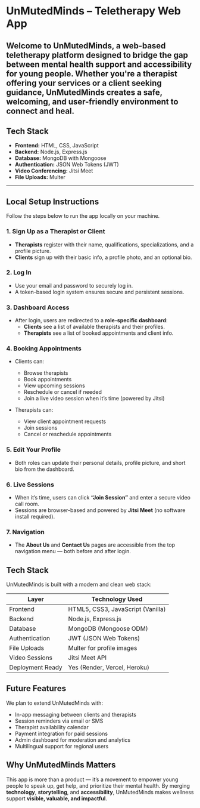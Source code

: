 #  UnMutedMinds – Teletherapy Web App

Welcome to UnMutedMinds, a web-based teletherapy platform designed to bridge the gap between mental health support and accessibility for young people. Whether you're a therapist offering your services or a client seeking guidance, UnMutedMinds creates a safe, welcoming, and user-friendly environment to connect and heal.
---

## Tech Stack

- **Frontend:** HTML, CSS, JavaScript
- **Backend:** Node.js, Express.js
- **Database:** MongoDB with Mongoose
- **Authentication:** JSON Web Tokens (JWT)
- **Video Conferencing:** Jitsi Meet
- **File Uploads:** Multer

---

##  Local Setup Instructions

Follow the steps below to run the app locally on your machine.

###  1. Sign Up as a Therapist or Client
- **Therapists** register with their name, qualifications, specializations, and a profile picture.
- **Clients** sign up with their basic info, a profile photo, and an optional bio.

###  2. Log In
- Use your email and password to securely log in.
- A token-based login system ensures secure and persistent sessions.

###  3. Dashboard Access
- After login, users are redirected to a **role-specific dashboard**:
  - **Clients** see a list of available therapists and their profiles.
  - **Therapists** see a list of booked appointments and client info.

###  4. Booking Appointments
- Clients can:
  - Browse therapists
  - Book appointments
  - View upcoming sessions
  - Reschedule or cancel if needed
  - Join a live video session when it’s time (powered by Jitsi)

- Therapists can:
  - View client appointment requests
  - Join sessions
  - Cancel or reschedule appointments

###  5. Edit Your Profile
- Both roles can update their personal details, profile picture, and short bio from the dashboard.

###  6. Live Sessions
- When it’s time, users can click **“Join Session”** and enter a secure video call room.
- Sessions are browser-based and powered by **Jitsi Meet** (no software install required).

###  7. Navigation
- The **About Us** and **Contact Us** pages are accessible from the top navigation menu — both before and after login.



##  Tech Stack

UnMutedMinds is built with a modern and clean web stack:

| Layer            | Technology Used                  |
|------------------|----------------------------------|
| Frontend         | HTML5, CSS3, JavaScript (Vanilla)|
| Backend          | Node.js, Express.js              |
| Database         | MongoDB (Mongoose ODM)           |
| Authentication   | JWT (JSON Web Tokens)            |
| File Uploads     | Multer for profile images        |
| Video Sessions   | Jitsi Meet API                   |
| Deployment Ready | Yes (Render, Vercel, Heroku)     |



##  Future Features

We plan to extend UnMutedMinds with:
-  In-app messaging between clients and therapists
-  Session reminders via email or SMS
-  Therapist availability calendar
-  Payment integration for paid sessions
-  Admin dashboard for moderation and analytics
-  Multilingual support for regional users



##  Why UnMutedMinds Matters

This app is more than a product — it’s a movement to empower young people to speak up, get help, and prioritize their mental health. By merging **technology**, **storytelling**, and **accessibility**, UnMutedMinds makes wellness support **visible, valuable, and impactful**.

